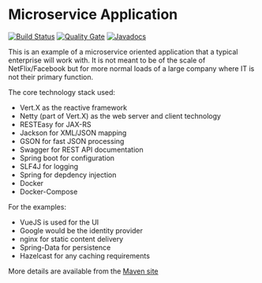 Microservice Application
========================

[![Build Status](https://travis-ci.org/trajano/app-ms.svg?branch=master)](//travis-ci.org/trajano/app-ms) [![Quality Gate](https://sonarcloud.io/api/badges/gate?key=net.trajano.ms.app:app-ms)](//sonarcloud.io/dashboard?id=net.trajano.ms.app:app-ms) [![Javadocs](https://javadoc.io/badge/net.trajano.ms.app/ms-common.svg)](//javadoc.io/doc/net.trajano.ms.app/ms-common)

This is an example of a microservice oriented application that a typical enterprise will work with.  It is not meant to be of the scale of NetFlix/Facebook but for more normal loads of a large company where IT is not their primary function.

The core technology stack used:

- Vert.X as the reactive framework
- Netty (part of Vert.X) as the web server and client technology
- RESTEasy for JAX-RS
- Jackson for XML/JSON mapping
- GSON for fast JSON processing
- Swagger for REST API documentation
- Spring boot for configuration
- SLF4J for logging
- Spring for depdency injection
- Docker
- Docker-Compose

For the examples:

- VueJS is used for the UI
- Google would be the identity provider
- nginx for static content delivery
- Spring-Data for persistence
- Hazelcast for any caching requirements

More details are available from the [Maven site](https://site.trajano.net/app-ms)

